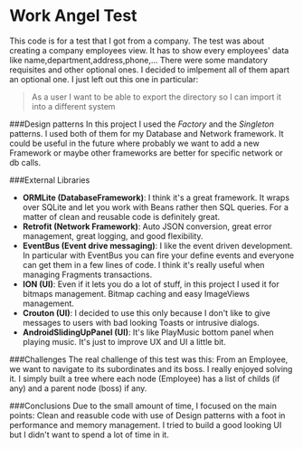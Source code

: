 # Work Angel Test
This code is for a test that I got from a company. The test was about creating a company employees view. It has to show every employees' data like name,department,address,phone,... 
There were some mandatory requisites and other optional ones. I decided to imlpement all of them apart an optional one. I just left out this one in particular: 
>As a user I want to be able to export the directory so I can import it into a different system

###Design patterns
In this project I used the *Factory* and the *Singleton* patterns. I used both of them for my Database and Network framework. It could be useful in the future where probably we want to add a new Framework or maybe other frameworks are better for specific network or db calls.

###External Libraries
* **ORMLite (DatabaseFramework)**: I think it's a great framework. It wraps over SQLite and let you work with Beans rather then SQL queries. For a matter of clean and reusable code is definitely great.
* **Retrofit (Network Framework)**: Auto JSON conversion, great error management, great logging, and good flexibility. 
* **EventBus (Event drive messaging)**: I like the event driven development. In particular with EventBus you can fire your define events and everyone can get them in a few lines of code. I think it's really useful when managing Fragments transactions.
* **ION (UI)**: Even if it lets you do a lot of stuff, in this project I used it for bitmaps management. Bitmap caching and easy ImageViews management.
* **Crouton (UI)**: I decided to use this only because I don't like to give messages to users with bad looking Toasts or intrusive dialogs.
* **AndroidSlidingUpPanel (UI)**: It's like PlayMusic bottom panel when playing music. It's just to improve UX and UI a little bit. 

###Challenges
The real challenge of this test was this: From an Employee, we want to navigate to its subordinates and its boss. I really enjoyed solving it. I simply built a tree where each node (Employee) has a list of childs (if any) and a parent node (boss) if any.

###Conclusions
Due to the small amount of time, I focused on the main points: Clean and reasuble code with use of Design patterns with a foot in performance and memory management. I tried to build a good looking UI but I didn't want to spend a lot of time in it. 